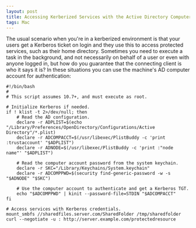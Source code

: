 ```yaml
---
layout: post
title: Accessing Kerberized Services with the Active Directory Computer Account
tags: Mac
---
```


The usual scenario when you're in a kerberized environment is that your users get a Kerberos ticket on login and they use this to access protected services, such as their home directory. Sometimes you need to execute a task in the background, and not necessarily on behalf of a user or even with anyone logged in, but how do you guarantee that the connecting client is who it says it is? In these situations you can use the machine's AD computer account for authentication:

<pre><code class="prettyprint lang-sh">#!/bin/bash
#
# This script assumes 10.7+, and must execute as root.

# Initialize Kerberos if needed.
if ! klist -t 2>/dev/null; then
    # Read the AD configuration.
    declare -r ADPLIST=$(echo "/Library/Preferences/OpenDirectory/Configurations/Active Directory"/*.plist)
    declare -r ADCOMPACCT=$(/usr/libexec/PlistBuddy -c 'print :trustaccount' "$ADPLIST")
    declare -r ADNODE=$(/usr/libexec/PlistBuddy -c 'print :"node name"' "$ADPLIST")

    # Read the computer account password from the system keychain.
    declare -r SKC="/Library/Keychains/System.keychain"
    declare -r ADCOMPPWD=$(security find-generic-password -w -s "$ADNODE" "$SKC")

    # Use the computer account to authenticate and get a Kerberos TGT.
    echo "$ADCOMPPWD" | kinit --password-file=STDIN "$ADCOMPACCT"
fi

# Access services with Kerberos credentials.
mount_smbfs //sharedfiles.server.com/SharedFolder /tmp/sharedfolder
curl --negotiate -u : http://server.example.com/protectedresource
</code>
</pre>
